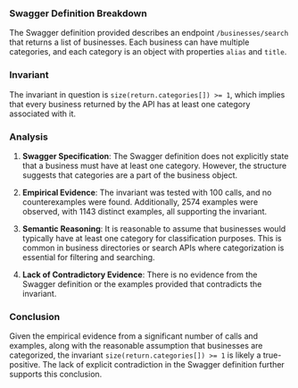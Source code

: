 ### Swagger Definition Breakdown

The Swagger definition provided describes an endpoint `/businesses/search` that returns a list of businesses. Each business can have multiple categories, and each category is an object with properties `alias` and `title`.

### Invariant

The invariant in question is `size(return.categories[]) >= 1`, which implies that every business returned by the API has at least one category associated with it.

### Analysis

1. **Swagger Specification**: The Swagger definition does not explicitly state that a business must have at least one category. However, the structure suggests that categories are a part of the business object.

2. **Empirical Evidence**: The invariant was tested with 100 calls, and no counterexamples were found. Additionally, 2574 examples were observed, with 1143 distinct examples, all supporting the invariant.

3. **Semantic Reasoning**: It is reasonable to assume that businesses would typically have at least one category for classification purposes. This is common in business directories or search APIs where categorization is essential for filtering and searching.

4. **Lack of Contradictory Evidence**: There is no evidence from the Swagger definition or the examples provided that contradicts the invariant.

### Conclusion

Given the empirical evidence from a significant number of calls and examples, along with the reasonable assumption that businesses are categorized, the invariant `size(return.categories[]) >= 1` is likely a true-positive. The lack of explicit contradiction in the Swagger definition further supports this conclusion.
